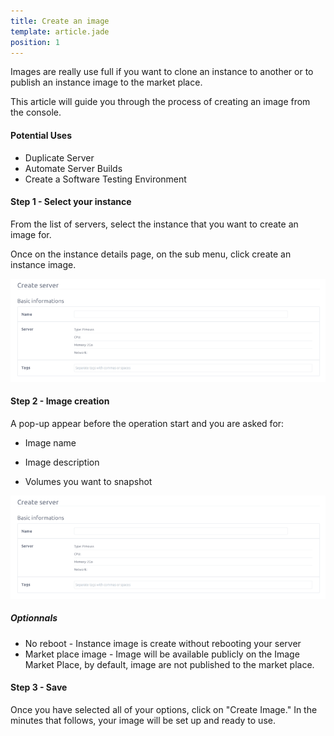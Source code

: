 ```yaml
---
title: Create an image
template: article.jade
position: 1
---
```


Images are really use full if you want to clone an instance to another or to publish an instance image to the market place.

This article will guide you through the process of creating an image from the console.

#### Potential Uses

- Duplicate Server
- Automate Server Builds
- Create a Software Testing Environment

#### Step 1 - Select your instance

From the list of servers, select the instance that you want to create an image for.

Once on the instance details page, on the sub menu, click create an instance image.

![Create server basic information](../../imgs/img_tmp_srv_basic_informations.png "Temporaire")

#### Step 2 - Image creation

A pop-up appear before the operation start and you are asked for:

- Image name

- Image description

- Volumes you want to snapshot

![Create server basic information](../../imgs/img_tmp_srv_basic_informations.png "Temporaire")

##### Optionnals

- No reboot - Instance image is create without rebooting your server
- Market place image - Image will be available publicly on the Image Market Place, by default, image are not published to the market place.

#### Step 3 - Save

Once you have selected all of your options, click on "Create Image." In the minutes that follows, your image will be set up and ready to use.

